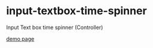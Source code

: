 # input-textbox-time-spinner
Input Text box time spinner (Controller)

<a href="https://vijayvulchi.github.io/input-textbox-time-spinner" target="_blank">demo page</a>
